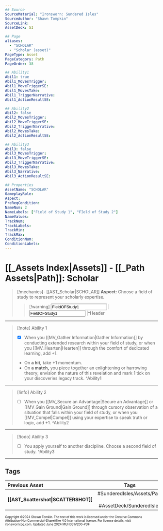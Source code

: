 ```yaml
---
## Source
SourceMaterial: "Ironsworn: Sundered Isles"
SourceAuthor: "Shawn Tompkin"
SourceLink: 
AssetDeck: SI

## Page
aliases:
  - "SCHOLAR"
  - "Scholar (asset)"
PageType: Asset
PageCategory: Path
PageOrder: 38

## Ability1
Abil1: true
Abil1_MovesTrigger: 
Abil1_MoveTriggerSE: 
Abil1_MovesTake: 
Abil1_TriggerNarrative: 
Abil1_ActionResultSE: 

## Ability2
Abil2: false
Abil2_MovesTrigger: 
Abil2_MoveTriggerSE: 
Abil2_TriggerNarrative: 
Abil2_MovesTake: 
Abil2_ActionResultSE: 

## Ability3
Abil3: false
Abil3_MovesTrigger: 
Abil3_MoveTriggerSE: 
Abil3_TriggerNarrative: 
Abil3_MovesTake: 
Abil3_Narrative: 
Abil3_ActionResultSE: 

## Properties
AssetName: "SCHOLAR"
GameplayRole: 
Aspect: 
PreReqCondition: 
NameNum: 2
NameLabels: ["Field of Study 1", "FIeld of Study 2"]
NameValues: 
TrackNum: 
TrackLabels: 
TrackMin: 
TrackMax: 
ConditionNum: 
ConditionLabels: 
---
```

# [[_Assets Index|Assets]] - [[_Path Assets|Path]]: Scholar

> [!mechanics]- [[AST_Scholar|SCHOLAR]]
> **Aspect:** Choose a field of study to represent your scholarly expertise. 
> > [!warning] <input type=texbox value="FieldOFStudy1"> | <input type=texbox value="FieldOFStudy1"> |^Header

___
> [!note] Ability 1
> - [x] When you [[MV_Gather Information|Gather Information]] by conducting extended research within your field of study, or when you [[MV_Hearten|Hearten]] through the comfort of dedicated learning, add +1.
> - On **a hit,** take +1 momentum. 
> - On **a match,** you piece together an enlightening or harrowing theory; envision the nature of this revelation and mark 1 tick on your discoveries legacy track. ^Ability1
___
> [!info] Ability 2
> - [ ] When you [[MV_Secure an Advantage|Secure an Advantage]] or [[MV_Gain Ground|Gain Ground]] through cursory observation of a situation that falls within your field of study, or when you [[MV_Compel|Compel]] using your expertise to speak truth or logic, add +1. ^Ability2
___
> [!todo] Ability 3
> - [ ] You apply yourself to another discipline. Choose a second field of study. ^Ability3
___
## Tags

| Previous Asset | Tags | Next Asset |
| :--- | :---: | ---: |
| **[[AST_Scattershot\|SCATTERSHOT]]** | #SunderedIsles/Assets/Path - #AssetDeck/SunderedIsles | **[[AST_Shapechanger\|SHAPECHANGER]]** |

<font size=-2>Copyright ©2024 Shawn Tomkin. The text of this work is licensed under the Creative Commons Attribution-NonCommercial-ShareAlike 4.0 International license. For license details, visit ironswornrpg.com. Updated June 2024 MUH051V200-PDF</font>